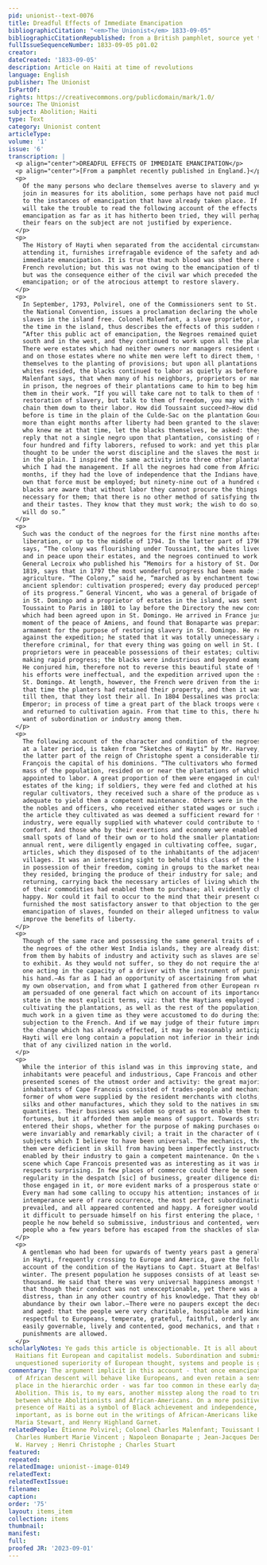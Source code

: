```yaml
---
pid: unionist--text-0076
title: Dreadful Effects of Immediate Emancipation
bibliographicCitation: "<em>The Unionist</em> 1833-09-05"
bibliographicCitationRepublished: from a British pamphlet, source yet to be researched
fullIssueSequenceNumber: 1833-09-05 p01.02
creator: 
dateCreated: '1833-09-05'
description: Article on Haiti at time of revolutions
language: English
publisher: The Unionist
IsPartOf: 
rights: https://creativecommons.org/publicdomain/mark/1.0/
source: The Unionist
subject: Abolition; Haiti
type: Text
category: Unionist content
articleType: 
volume: '1'
issue: '6'
transcription: |
  <p align="center">DREADFUL EFFECTS OF IMMEDIATE EMANCIPATION</p>
  <p align="center">[From a pamphlet recently published in England.}</p>
  <p>
    Of the many persons who declare themselves averse to slavery and yet afraid to
    join in measures for its abolition, some perhaps have not paid much attention
    to the instances of emancipation that have already taken place. If any such
    will take the trouble to read the following account of the effects of
    emancipation as far as it has hitherto been tried, they will perhaps see that
    their fears on the subject are not justified by experience.
  </p>
  <p>
    The History of Hayti when separated from the accidental circumstances
    attending it, furnishes irrefragable evidence of the safety and advantage of
    immediate emancipation. It is true that much blood was shed there during the
    French revolution; but this was not owing to the emancipation of the slaves,
    but was the consequence either of the civil war which preceded the act of
    emancipation; or of the atrocious attempt to restore slavery.
  </p>
  <p>
    In September, 1793, Polvirel, one of the Commissioners sent to St. Domingo by
    the National Convention, issues a proclamation declaring the whole of the
    slaves in the island free. Colonel Malenfant, a slave proprietor, resident at
    the time in the island, thus describes the effects of this sudden measure.
    “After this public act of emancipation, the Negroes remained quiet both in the
    south and in the west, and they continued to work upon all the plantations.
    There were estates which had neither owners nor managers resident upon them,
    and on those estates where no white men were left to direct them, they betook
    themselves to the planting of provisions; but upon all plantations where the
    whites resided, the blacks continued to labor as quietly as before.” Colonel
    Malenfant says, that when many of his neighbors, proprietors or managers, were
    in prison, the negroes of their plantations came to him to beg him to direct
    them in their work. “If you will take care not to talk to them of the
    restoration of slavery, but talk to them of freedom, you may with this word
    chain them down to their labor. How did Toussaint succeed?—How did I succeed
    before is time in the plain of the Culde-Sac on the plantation Gourand, during
    more than eight months after liberty had been granted to the slaves? Let those
    who knew me at that time, let the blacks themselves, be asked: they will all
    reply that not a single negro upon that plantation, consisting of more than
    four hundred and fifty laborers, refused to work: and yet this plantation was
    thought to be under the worst discipline and the slaves the most idle of any
    in the plain. I inspired the same activity into three other plantations of
    which I had the management. If all the negroes had come from Africa within six
    months, if they had the love of independence that the Indians have, I should
    own that force must be employed; but ninety-nine out of a hundred of the
    blacks are aware that without labor they cannot procure the things that are
    necessary for them; that there is no other method of satisfying their wants
    and their tastes. They know that they must work; the wish to do so, and they
    will do so.”
  </p>
  <p>
    Such was the conduct of the negroes for the first nine months after their
    liberation, or up to the middle of 1794. In the latter part of 1796, Malenfant
    says, “The colony was flourishing under Toussaint, the whites lived happily
    and in peace upon their estates, and the negroes continued to work for them”
    General Lecroix who published his “Memoirs for a history of St. Domingo” in
    1819, says that in 1797 the most wonderful progress had been made in
    agriculture. “The Colony,” said he, “marched as by enchantment towards its
    ancient splendor: cultivation prospered; every day produced perceptible proof
    of its progress.” General Vincent, who was a general of brigade of artillery
    in St. Domingo and a proprietor of estates in the island, was sent by
    Toussaint to Paris in 1801 to lay before the Directory the new constitution
    which had been agreed upon in St. Domingo. He arrived in France just at the
    moment of the peace of Amiens, and found that Bonaparte was preparing an
    armament for the purpose of restoring slavery in St. Domingo. He remonstrated
    against the expedition; he stated that it was totally unnecessary and
    therefore criminal, for that every thing was going on well in St. Domingo. The
    proprietors were in peaceable possessions of their estates; cultivation was
    making rapid progress; the blacks were industrious and beyond example happy.
    He conjured him, therefore not to reverse this beautiful state of things, but
    his efforts were ineffectual, and the expedition arrived upon the shores of
    St. Domingo. At length, however, the French were driven from the island. Till
    that time the planters had retained their property, and then it was, and not
    till then, that they lost their all. In 1804 Dessalines was proclaimed
    Emperor; in process of time a great part of the black troops were disbanded,
    and returned to cultivation again. From that time to this, there has been no
    want of subordination or industry among them.
  </p>
  <p>
    The following account of the character and condition of the negroes of Hayti,
    at a later period, is taken from “Sketches of Hayti” by Mr. Harvey, who during
    the latter part of the reign of Christophe spent a considerable time at Cape
    François the capital of his dominions. “The cultivators who formed the great
    mass of the population, resided on or near the plantations of which they were
    appointed to labor. A great proportion of them were engaged in cultivating the
    estates of the king; if soldiers, they were fed and clothed at his expense; if
    regular cultivators, they received such a share of the produce as was fully
    adequate to yield them a competent maintenance. Others were in the employ of
    the nobles and officers, who received either stated wages or such a portion of
    the article they cultivated as was deemed a sufficient reward for their
    industry, were equally supplied with whatever could contribute to their
    comfort. And those who by their exertions and economy were enabled to procure
    small spots of land of their own or to hold the smaller plantations at an
    annual rent, were diligently engaged in cultivating coffee, sugar, and other
    articles, which they disposed of to the inhabitants of the adjacent towns and
    villages. It was an interesting sight to behold this class of the Haytians, now
    in possession of their freedom, coming in groups to the market nearest which
    they resided, bringing the produce of their industry for sale; and afterwards
    returning, carrying back the necessary articles of living which the disposal
    of their commodities had enabled them to purchase; all evidently cheerful and
    happy. Nor could it fail to occur to the mind that their present condition
    furnished the most satisfactory answer to that objection to the general
    emancipation of slaves, founded on their alleged unfitness to value and
    improve the benefits of liberty.
  </p>
  <p>
    Though of the same race and possessing the same general traits of character as
    the negroes of the other West India islands, they are already distinguished
    from them by habits of industry and activity such as slaves are seldom known
    to exhibit. As they would not suffer, so they do not require the attendance of
    one acting in the capacity of a driver with the instrument of punishment in
    his hand.—As far as I had an opportunity of ascertaining from what fell under
    my own observation, and from what I gathered from other European residents, I
    am persuaded of one general fact which on account of its importance I shall
    state in the most explicit terms, viz: that the Haytians employed in
    cultivating the plantations, as well as the rest of the population, perform as
    much work in a given time as they were accustomed to do during their
    subjection to the French. And if we may judge of their future improvement by
    the change which has already effected, it may be reasonably anticipated that
    Hayti will ere long contain a population not inferior in their industry to
    that of any civilized nation in the world.
  </p>
  <p>
    While the interior of this island was in this improving state, and its
    inhabitants were peaceful and industrious, Cape Francois and other towns
    presented scenes of the utmost order and activity: the great majority of the
    inhabitants of Cape Francois consisted of trades-people and mechanics, the
    former of whom were supplied by the resident merchants with cloths, linens,
    silks and other manufactures, which they sold to the natives in small
    quantities. Their business was seldom so great as to enable them to amass
    fortunes, but it afforded them ample means of support. Towards strangers who
    entered their shops, whether for the purpose of making purchases or not, they
    were invariably and remarkably civil; a trait in the character of Christophe’s
    subjects which I believe to have been universal. The mechanics, though many of
    them were deficient in skill from having been imperfectly instructed, were all
    enabled by their industry to gain a competent maintenance. On the whole, the
    scene which Cape Francois presented was as interesting as it was in many
    respects surprising. In few places of commerce could there be seen greater
    regularity in the despatch [sic] of business, greater diligence displayed by
    those engaged in it, or more evident marks of a prosperous state of things.
    Every man had some calling to occupy his attention; instances of idleness or
    intemperance were of rare occurrence, the most perfect subordination
    prevailed, and all appeared contented and happy. A foreigner would have found
    it difficult to persuade himself on his first entering the place, that the
    people he now beheld so submissive, industrious and contented, were the same
    people who a few years before has escaped from the shackles of slavery.”
  </p>
  <p>
    A gentleman who had been for upwards of twenty years past a general merchant
    in Hayti, frequently crossing to Europe and America, gave the following
    account of the condition of the Haytians to Capt. Stuart at Belfast last
    winter. The present population he supposes consists of at least seven hundred
    thousand. He said that there was very universal happiness amongst them,—and
    that though their conduct was not unexceptionable, yet there was a less
    distress, than in any other country of his knowledge. That they obtained
    abundance by their own labor.—There were no paupers except the decrepid [sic]
    and aged: that the people were very charitable, hospitable and kind, very
    respectful to Europeans, temperate, grateful, faithful, orderly and submissive,
    easily governable, lively and contented, good mechanics, and that no corporal
    punishments are allowed.
  </p>
scholarlyNotes: Ye gads this article is objectionable. It is all about how much the
  Haitians fit European and capitalist models. Subordination and submission, and the
  unquestioned superiority of European thought, systems and people is grating.
commentary: The argument implicit in this account - that once emancipated, people
  of African descent will behave like Europeans, and even retain a sense of their
  place in the hierarchic order - was far too common in these early days of Immediate
  Abolition. This is, to my ears, another misstep along the road to true allyship
  between white Abolitionists and African-Americans. On a more positive note, the
  presence of Haiti as a symbol of Black achievement and independence, was always
  important, as is borne out in the writings of African-Americans like David Walker,
  Maria Stewart, and Henry Highland Garnet.
relatedPeople: Étienne Polvirel; Colonel Charles Malenfant; Touissant Louverture;
  Charles Humbert Marie Vincent ; Napoleon Bonaparte ; Jean-Jacques Dessalines ; William
  W. Harvey ; Henri Christophe ; Charles Stuart
featured: 
repeated: 
relatedImage: unionist--image-0149
relatedText: 
relatedTextIssue: 
filename: 
caption: 
order: '75'
layout: items_item
collection: items
thumbnail: 
manifest: 
full: 
proofed JR: '2023-09-01'
---
```

